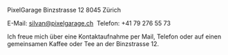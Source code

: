 PixelGarage
Binzstrasse 12
8045 Zürich

E-Mail: silvan@pixelgarage.ch 
Telefon: +41 79 276 55 73
 

Ich freue mich über eine Kontaktaufnahme per Mail, Telefon
oder auf einen gemeinsamen Kaffee oder Tee an der Binzstrasse 12.
